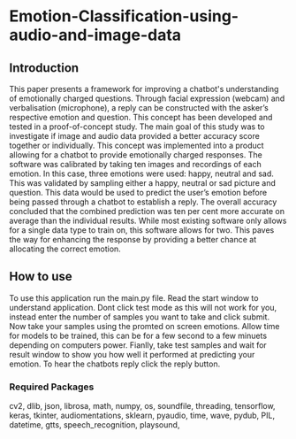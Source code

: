 # Emotion-Classification-using-audio-and-image-data

## Introduction
This paper presents a framework for improving a chatbot's understanding of emotionally charged questions. Through facial expression (webcam) and verbalisation (microphone), a reply can be constructed with the asker’s respective emotion and question. This concept has been developed and tested in a proof-of-concept study. The main goal of this study was to investigate if image and audio data provided a better accuracy score together or individually. This concept was implemented into a product allowing for a chatbot to provide emotionally charged responses. The software was calibrated by taking ten images and recordings of each emotion. In this case, three emotions were used: happy, neutral and sad. This was validated by sampling either a happy, neutral or sad picture and question. This data would be used to predict the user’s emotion before being passed through a chatbot to establish a reply. The overall accuracy concluded that the combined prediction was ten per cent more accurate on average than the individual results. While most existing software only allows for a single data type to train on, this software allows for two. This paves the way for enhancing the response by providing a better chance at allocating the correct emotion.

## How to use
To use this application run the main.py file. Read the start window to understand application. Dont click test mode as this will not work for you, instead enter the number of samples you want to take and click submit. Now take your samples using the promted on screen emotions. Allow time for models to be trained, this can be for a few second to a few minuets depending on computers power. Fianlly, take test samples and wait for result window to show you how well it performed at predicting your emotion. To hear the chatbots reply click the reply button.

### Required Packages
cv2,
dlib,
json,
librosa,
math,
numpy,
os,
soundfile,
threading,
tensorflow,
keras,
tkinter,
audiomentations,
sklearn,
pyaudio,
time,
wave,
pydub,
PIL,
datetime,
gtts,
speech_recognition,
playsound,
